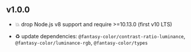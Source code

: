 ## v1.0.0

* 💥 drop Node.js v8 support and require >=10.13.0 (first v10 LTS)

* ♻️ update dependencies: `@fantasy-color/contrast-ratio-luminance`, `@fantasy-color/luminance-rgb`, `@fantasy-color/types`
